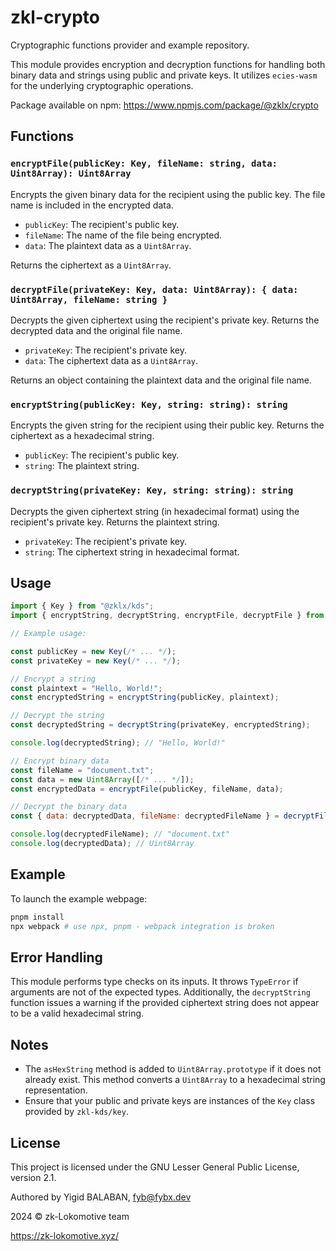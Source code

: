 # zkl-crypto

Cryptographic functions provider and example repository.

This module provides encryption and decryption functions for handling both binary data and strings using public and private keys. It utilizes `ecies-wasm` for the underlying cryptographic operations.

Package available on npm: https://www.npmjs.com/package/@zklx/crypto

## Functions

### `encryptFile(publicKey: Key, fileName: string, data: Uint8Array): Uint8Array`

Encrypts the given binary data for the recipient using the public key. The file name is included in the encrypted data.

- `publicKey`: The recipient's public key.
- `fileName`: The name of the file being encrypted.
- `data`: The plaintext data as a `Uint8Array`.

Returns the ciphertext as a `Uint8Array`.

### `decryptFile(privateKey: Key, data: Uint8Array): { data: Uint8Array, fileName: string }`

Decrypts the given ciphertext using the recipient's private key. Returns the decrypted data and the original file name.

- `privateKey`: The recipient's private key.
- `data`: The ciphertext data as a `Uint8Array`.

Returns an object containing the plaintext data and the original file name.

### `encryptString(publicKey: Key, string: string): string`

Encrypts the given string for the recipient using their public key. Returns the ciphertext as a hexadecimal string.

- `publicKey`: The recipient's public key.
- `string`: The plaintext string.

### `decryptString(privateKey: Key, string: string): string`

Decrypts the given ciphertext string (in hexadecimal format) using the recipient's private key. Returns the plaintext string.

- `privateKey`: The recipient's private key.
- `string`: The ciphertext string in hexadecimal format.

## Usage

```javascript
import { Key } from "@zklx/kds";
import { encryptString, decryptString, encryptFile, decryptFile } from "@zklx/crypto";

// Example usage:

const publicKey = new Key(/* ... */);
const privateKey = new Key(/* ... */);

// Encrypt a string
const plaintext = "Hello, World!";
const encryptedString = encryptString(publicKey, plaintext);

// Decrypt the string
const decryptedString = decryptString(privateKey, encryptedString);

console.log(decryptedString); // "Hello, World!"

// Encrypt binary data
const fileName = "document.txt";
const data = new Uint8Array([/* ... */]);
const encryptedData = encryptFile(publicKey, fileName, data);

// Decrypt the binary data
const { data: decryptedData, fileName: decryptedFileName } = decryptFile(privateKey, encryptedData);

console.log(decryptedFileName); // "document.txt"
console.log(decryptedData); // Uint8Array
```

## Example

To launch the example webpage:

```bash
pnpm install
npx webpack # use npx, pnpm - webpack integration is broken
```

## Error Handling

This module performs type checks on its inputs. It throws `TypeError` if arguments are not of the expected types. Additionally, the `decryptString` function issues a warning if the provided ciphertext string does not appear to be a valid hexadecimal string.

## Notes

- The `asHexString` method is added to `Uint8Array.prototype` if it does not already exist. This method converts a `Uint8Array` to a hexadecimal string representation.
- Ensure that your public and private keys are instances of the `Key` class provided by `zkl-kds/key`.

## License

This project is licensed under the GNU Lesser General Public License, version 2.1.

Authored by Yigid BALABAN, fyb@fybx.dev

2024 © zk-Lokomotive team

https://zk-lokomotive.xyz/

